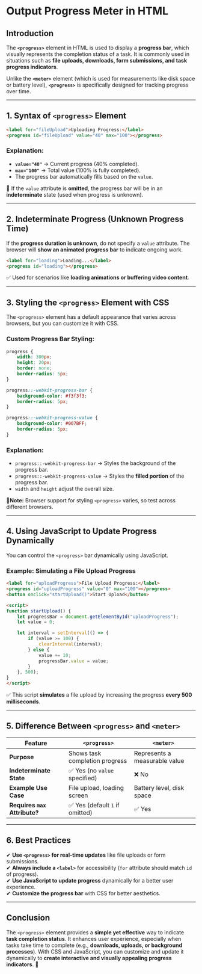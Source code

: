 # **Output Progress Meter in HTML**  

## **Introduction**  
The **`<progress>`** element in HTML is used to display a **progress bar**, which visually represents the completion status of a task. It is commonly used in situations such as **file uploads, downloads, form submissions, and task progress indicators**.

Unlike the **`<meter>`** element (which is used for measurements like disk space or battery level), **`<progress>`** is specifically designed for tracking progress over time.

---

## **1. Syntax of `<progress>` Element**  
```html
<label for="fileUpload">Uploading Progress:</label>
<progress id="fileUpload" value="40" max="100"></progress>
```

### **Explanation:**
- **`value="40"`** → Current progress (40% completed).
- **`max="100"`** → Total value (100% is fully completed).
- The progress bar automatically fills based on the `value`.

🔹 If the `value` attribute is **omitted**, the progress bar will be in an **indeterminate** state (used when progress is unknown).  

---

## **2. Indeterminate Progress (Unknown Progress Time)**  
If the **progress duration is unknown**, do not specify a `value` attribute. The browser will **show an animated progress bar** to indicate ongoing work.

```html
<label for="loading">Loading...</label>
<progress id="loading"></progress>
```
✅ Used for scenarios like **loading animations or buffering video content**.

---

## **3. Styling the `<progress>` Element with CSS**  
The `<progress>` element has a default appearance that varies across browsers, but you can customize it with CSS.

### **Custom Progress Bar Styling:**
```css
progress {
    width: 300px;
    height: 20px;
    border: none;
    border-radius: 5px;
}

progress::-webkit-progress-bar {
    background-color: #f3f3f3;
    border-radius: 5px;
}

progress::-webkit-progress-value {
    background-color: #007BFF;
    border-radius: 5px;
}
```
### **Explanation:**
- `progress::-webkit-progress-bar` → Styles the background of the progress bar.
- `progress::-webkit-progress-value` → Styles the **filled portion** of the progress bar.
- `width` and `height` adjust the overall size.

**🔹Note:** Browser support for styling `<progress>` varies, so test across different browsers.

---

## **4. Using JavaScript to Update Progress Dynamically**
You can control the `<progress>` bar dynamically using JavaScript.

### **Example: Simulating a File Upload Progress**
```html
<label for="uploadProgress">File Upload Progress:</label>
<progress id="uploadProgress" value="0" max="100"></progress>
<button onclick="startUpload()">Start Upload</button>

<script>
function startUpload() {
    let progressBar = document.getElementById("uploadProgress");
    let value = 0;

    let interval = setInterval(() => {
        if (value >= 100) {
            clearInterval(interval);
        } else {
            value += 10; 
            progressBar.value = value;
        }
    }, 500);
}
</script>
```
✅ This script **simulates** a file upload by increasing the progress **every 500 milliseconds**.

---

## **5. Difference Between `<progress>` and `<meter>`**
| Feature | `<progress>` | `<meter>` |
|---------|-------------|-----------|
| **Purpose** | Shows task completion progress | Represents a measurable value |
| **Indeterminate State** | ✅ Yes (no `value` specified) | ❌ No |
| **Example Use Case** | File upload, loading screen | Battery level, disk space |
| **Requires `max` Attribute?** | ✅ Yes (default `1` if omitted) | ✅ Yes |

---

## **6. Best Practices**
✔ **Use `<progress>` for real-time updates** like file uploads or form submissions.  
✔ **Always include a `<label>`** for accessibility (`for` attribute should match `id` of progress).  
✔ **Use JavaScript to update progress** dynamically for a better user experience.  
✔ **Customize the progress bar** with CSS for better aesthetics.  

---

## **Conclusion**  
The `<progress>` element provides a **simple yet effective** way to indicate **task completion status**. It enhances user experience, especially when tasks take time to complete (e.g., **downloads, uploads, or background processes**). With CSS and JavaScript, you can customize and update it dynamically to **create interactive and visually appealing progress indicators**. 🚀